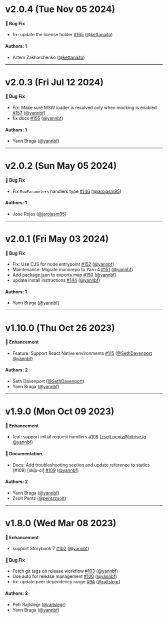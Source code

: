 # v2.0.4 (Tue Nov 05 2024)

#### 🐛 Bug Fix

- fix: update the license holder [#165](https://github.com/mswjs/msw-storybook-addon/pull/165) ([@kettanaito](https://github.com/kettanaito))

#### Authors: 1

- Artem Zakharchenko ([@kettanaito](https://github.com/kettanaito))

---

# v2.0.3 (Fri Jul 12 2024)

#### 🐛 Bug Fix

- Fix: Make sure MSW loader is resolved only when mocking is enabled [#157](https://github.com/mswjs/msw-storybook-addon/pull/157) ([@yannbf](https://github.com/yannbf))
- fix docs [#155](https://github.com/mswjs/msw-storybook-addon/pull/155) ([@yannbf](https://github.com/yannbf))

#### Authors: 1

- Yann Braga ([@yannbf](https://github.com/yannbf))

---

# v2.0.2 (Sun May 05 2024)

#### 🐛 Bug Fix

- Fix `MswParameters` handlers type [#146](https://github.com/mswjs/msw-storybook-addon/pull/146) ([@jarojasm95](https://github.com/jarojasm95))

#### Authors: 1

- Jose Rojas ([@jarojasm95](https://github.com/jarojasm95))

---

# v2.0.1 (Fri May 03 2024)

#### 🐛 Bug Fix

- Fix: Use CJS for node entrypoint [#152](https://github.com/mswjs/msw-storybook-addon/pull/152) ([@yannbf](https://github.com/yannbf))
- Maintenance: Migrate monorepo to Yarn 4 [#151](https://github.com/mswjs/msw-storybook-addon/pull/151) ([@yannbf](https://github.com/yannbf))
- Add package.json to exports map [#150](https://github.com/mswjs/msw-storybook-addon/pull/150) ([@yannbf](https://github.com/yannbf))
- update install instructions [#144](https://github.com/mswjs/msw-storybook-addon/pull/144) ([@yannbf](https://github.com/yannbf))

#### Authors: 1

- Yann Braga ([@yannbf](https://github.com/yannbf))

---

# v1.10.0 (Thu Oct 26 2023)

#### 🚀 Enhancement

- Feature: Support React Native environments [#115](https://github.com/mswjs/msw-storybook-addon/pull/115) ([@SethDavenport](https://github.com/SethDavenport) [@yannbf](https://github.com/yannbf))

#### Authors: 2

- Seth Davenport ([@SethDavenport](https://github.com/SethDavenport))
- Yann Braga ([@yannbf](https://github.com/yannbf))

---

# v1.9.0 (Mon Oct 09 2023)

#### 🚀 Enhancement

- feat: support initial request handlers [#108](https://github.com/mswjs/msw-storybook-addon/pull/108) (zsolt.pentz@bitrise.io [@yannbf](https://github.com/yannbf))

#### 📝 Documentation

- Docs: Add troubleshooting section and update reference to statics (#109) [skip-ci] [#109](https://github.com/mswjs/msw-storybook-addon/pull/109) ([@yannbf](https://github.com/yannbf))

#### Authors: 2

- Yann Braga ([@yannbf](https://github.com/yannbf))
- Zsolt Pentz ([@pentzzsolt](https://github.com/pentzzsolt))

---

# v1.8.0 (Wed Mar 08 2023)

#### 🚀 Enhancement

- support Storybook 7 [#102](https://github.com/mswjs/msw-storybook-addon/pull/102) ([@yannbf](https://github.com/yannbf))

#### 🐛 Bug Fix

- Fetch git tags on release workflow [#103](https://github.com/mswjs/msw-storybook-addon/pull/103) ([@yannbf](https://github.com/yannbf))
- Use auto for release management [#100](https://github.com/mswjs/msw-storybook-addon/pull/100) ([@yannbf](https://github.com/yannbf))
- fix: update peer dependency range [#94](https://github.com/mswjs/msw-storybook-addon/pull/94) ([@rajtslegr](https://github.com/rajtslegr))

#### Authors: 2

- Petr Rajtslegr ([@rajtslegr](https://github.com/rajtslegr))
- Yann Braga ([@yannbf](https://github.com/yannbf))
